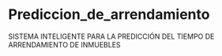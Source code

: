 # Prediccion_de_arrendamiento
SISTEMA INTELIGENTE PARA LA PREDICCIÓN DEL TIEMPO DE ARRENDAMIENTO DE INMUEBLES
